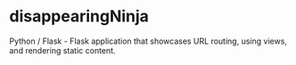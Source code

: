 # disappearingNinja
Python / Flask - Flask application that showcases URL routing, using views, and rendering static content.
